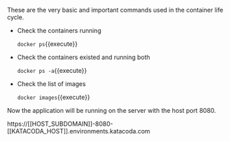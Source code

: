 These are the very basic and important commands used in the container life cycle.

- Check the containers running

    `docker ps`{{execute}}

- Check the containers existed and running both

    `docker ps -a`{{execute}}

- Check the list of images 

    `docker images`{{execute}}



Now the application will be running on the server with the host port 8080. 

https://[[HOST_SUBDOMAIN]]-8080-[[KATACODA_HOST]].environments.katacoda.com